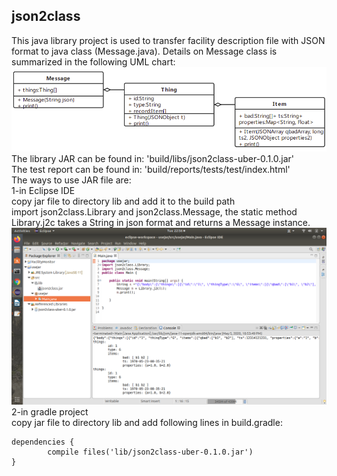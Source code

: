 ## json2class  
This java library project is used to transfer facility description file with JSON format to java class (Message.java). Details on Message class is summarized in the following UML chart:  
![1](https://github.com/xiaonanchong/json2class/blob/master/uml.png "uml")  
The library JAR can be found in: 'build/libs/json2class-uber-0.1.0.jar'  
The test report can be found in: 'build/reports/tests/test/index.html'  
The ways to use JAR file are:  
1-in Eclipse IDE  
copy jar file to directory lib and add it to the build path  
import json2class.Library and json2class.Message, the static method Library.j2c takes a String in json format and returns a Message instance.  
![2](https://github.com/xiaonanchong/json2class/blob/master/sample.png "sample use code")  
2-in gradle project  
copy jar file to directory lib and add following lines in build.gradle:  
```
dependencies {
        compile files('lib/json2class-uber-0.1.0.jar')
}

```
